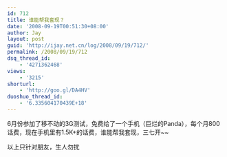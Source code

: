 ```yaml
---
id: 712
title: 谁能帮我套现？
date: '2008-09-19T00:51:30+08:00'
author: Jay
layout: post
guid: 'http://ijay.net.cn/log/2008/09/19/712/'
permalink: /2008/09/19/712
dsq_thread_id:
    - '4271362468'
views:
    - '3215'
shorturl:
    - 'http://goo.gl/DA4HV'
duoshuo_thread_id:
    - '6.335604170439E+18'
---
```


<p>6月份参加了移不动的3G测试，免费给了一个手机（巨烂的Panda），每个月800话费，现在手机里有1.5K+的话费，谁能帮我套现，三七开~~</p> <p>以上只针对朋友，生人勿扰</p>